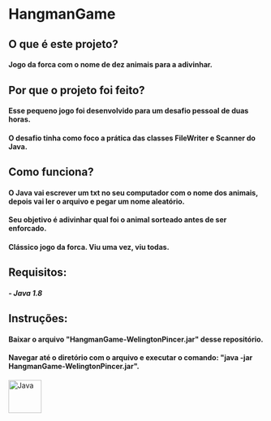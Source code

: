 # HangmanGame

##

## O que é este projeto?
#### Jogo da forca com o nome de dez animais para a adivinhar.

## Por que o projeto foi feito?
#### Esse pequeno jogo foi desenvolvido para um desafio pessoal de duas horas.
#### O desafio tinha como foco a prática das classes FileWriter e Scanner do Java. 

## Como funciona?
#### O Java vai escrever um txt no seu computador com o nome dos animais, depois vai ler o arquivo e pegar um nome aleatório.
#### Seu objetivo é adivinhar qual foi o animal sorteado antes de ser enforcado.
#### Clássico jogo da forca. Viu uma vez, viu todas.

## Requisitos:
##### - Java 1.8

## Instruções:
#### Baixar o arquivo "HangmanGame-WelingtonPincer.jar" desse repositório.
#### Navegar até o diretório com o arquivo e executar o comando: "java -jar HangmanGame-WelingtonPincer.jar".

<img align="center" alt="Java" height="65" width="65" src="https://cdn.jsdelivr.net/gh/devicons/devicon/icons/java/java-original-wordmark.svg"/>
